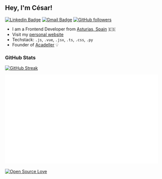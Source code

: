 
## Hey, I'm César!

[![Linkedin Badge](https://img.shields.io/badge/-C%C3%A9sar%20Álvarez%20Llaneza-blue?style=social&logo=Linkedin&logoColor=blue&link=https://www.linkedin.com/in/cesaralvarezllaneza/)](https://www.linkedin.com/in/cesaralvarezllaneza/)
[![Gmail Badge](https://img.shields.io/badge/-cesaralvrzll-c14438?style=social&logo=Gmail&logoColor=red&link=mailto:cesaralvrzll@gmail.com)](mailto:cesaralvrzll@gmail.com)
[![GitHub followers](https://img.shields.io/github/followers/cesaralvrz?label=Follow&style=social)](https://github.com/cesaralvrz) 

* I am a Frontend Developer from [Asturias, Spain](https://www.youtube.com/watch?v=g4dUHEkAL4M&ab_channel=TurismoAsturias) 🇪🇸
* Visit my [personal website](https://cesaralvarez.dev/) 
* Techstack: `.js`, `.vue`, `.jsx`, `.ts`, `.css`, `.py` 
* Founder of [Acadeller](https://github.com/Acadeller) 💡

### GitHub Stats

[![GitHub Streak](https://github-readme-streak-stats.herokuapp.com?user=cesaralvrz&theme=dracula)](https://git.io/streak-stats)

![Most Used Languages](https://raw.githubusercontent.com/cesaralvrz/github-stats-transparent/output/generated/languages.svg)

[![Open Source Love](https://badges.frapsoft.com/os/v1/open-source.svg?v=102)](https://github.com/ellerbrock/open-source-badge/)


